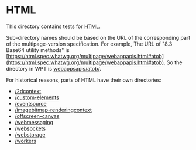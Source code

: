 # HTML

This directory contains tests for [HTML](https://html.spec.whatwg.org/multipage/).

Sub-directory names should be based on the URL of the corresponding part of the
multipage-version specification. For example, The URL of
"8.3 Base64 utility methods" is [https://html.spec.whatwg.org/multipage/webappapis.html#atob](https://html.spec.whatwg.org/multipage/webappapis.html#atob). So the directory in WPT is [webappsapis/atob/](webappsapis/atob).

For historical reasons, parts of HTML have their own directories:

* [/2dcontext](/2dcontext)
* [/custom-elements](/custom-elements)
* [/eventsource](/eventsource)
* [/imagebitmap-renderingcontext](/imagebitmap-renderingcontext)
* [/offscreen-canvas](/offscreen-canvas)
* [/webmessaging](/webmessaging)
* [/websockets](/websockets)
* [/webstorage](/webstorage)
* [/workers](/workers)
